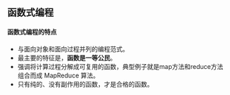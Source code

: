 ## 函数式编程

#### 函数式编程的特点
* 与面向对象和面向过程并列的编程范式。
* 最主要的特征是，**函数是一等公民**。
* 强调将计算过程分解成可复用的函数，典型例子就是map方法和reduce方法组合而成 MapReduce 算法。
* 只有纯的、没有副作用的函数，才是合格的函数。
